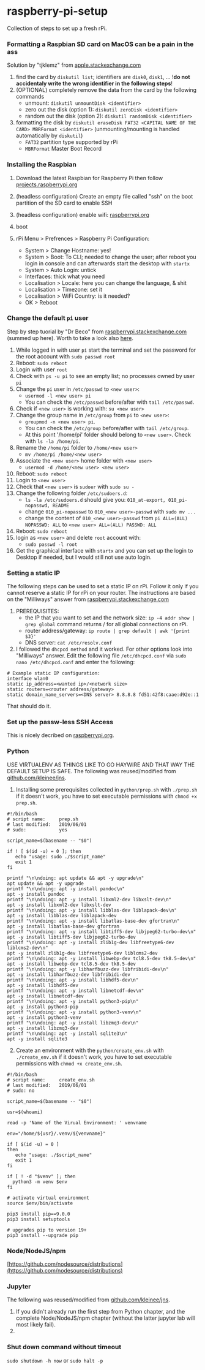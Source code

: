 # raspberry-pi-setup

Collection of steps to set up a fresh rPi.

### Formatting a Raspbian SD card on MacOS can be a pain in the ass
Solution by "tjklemz" from [apple.stackexchange.com](https://apple.stackexchange.com/a/329075/334048)

1. find the card by `diskutil list`; identifiers are `disk0`, `disk1`, ...
!**do not accidentaly write the wrong identifier in the following steps**!
2. (OPTIONAL) completely remove the data from the card by the following commands
    - unmount: `diskutil unmountDisk <identifier>`
    - zero out the disk (option 1): `diskutil zeroDisk <identifier>`
    - random out the disk (option 2): `diskutil randomDisk <identifier>`
3. formatting the disk by `diskutil eraseDisk FAT32 <CAPITAL NAME OF THE CARD> MBRFormat <identifier>` (unmounting/mounting is handled automatically by `diskutil`)
    - `FAT32` partition type supported by rPi
    - `MBRFormat` Master Boot Record

### Installing the Raspbian
1. Download the latest Raspbian for Raspberry Pi then follow [projects.raspberrypi.org](https://www.raspberrypi.org/documentation/installation/installing-images/mac.md)

2. (headless configuration) Create an empty file called "ssh" on the boot partition of the SD card to enable SSH

3. (headless configuration) enable wifi: [raspberrypi.org](https://www.raspberrypi.org/documentation/configuration/wireless/headless.md) 

4. boot

5. rPi Menu > Prefrences > Raspberry Pi Configuration:
	 - System > Change Hostname: yes!
	 - System > Boot: To CLI; needed to change the user; after reboot you login in console and can afterwards start the desktop with `startx`
	 - System > Auto Login: untick
	 - Interfaces: thick what you need
	 - Localisation > Locale: here you can change the language, & shit
	 - Localisation > Timezone: set it
	 - Localisation > WiFi Country: is it needed?
	 - OK > Reboot

### Change the default `pi` user

Step by step tuorial by "Dr Beco" from [raspberrypi.stackexchange.com](https://raspberrypi.stackexchange.com/a/68963/52236) (summed up here). Worth to take a look also [here](https://raspberrypi.stackexchange.com/questions/7133/how-to-change-user-pi-sudo-permissions-how-to-add-other-accounts-with-different).

1) While logged in with user `pi` start the terminal and set the password for the root account with `sudo passwd root`
2) Reboot: `sudo reboot`
3) Login with user `root`
4) Check with `ps -u pi` to see an empty list; no processes owned by user `pi`
5) Change the `pi` user in `/etc/passwd` to `<new user>`:
	- `usermod -l <new user> pi`
	- You can check the `/etc/passwd` before/after with `tail /etc/passwd`.
6) Check if `<new user>` is working with: `su <new user>` 
7) Change the group name in `/etc/group` from `pi` to `<new user>`:
	- `groupmod -n <new user> pi`.
	- You can check the `/etc/group` before/after with `tail /etc/group`.
	- At this point '/home/pi' folder should belong to `<new user>`. Check with `ls -la /home/pi`.
8) Rename the `/home/pi` folder to `/home/<new user>`
	- `mv /home/pi /home/<new user>`
9) Associate the `<new user>` home folder with `<new user>`
	- `usermod -d /home/<new user> <new user>`
10) Reboot: `sudo reboot`
11) Login to `<new user>`
12) Check that `<new user>` is `sudoer` with `sudo su -`
13) Change the following folder `/etc/sudoers.d`:
	 - `ls -la /etc/sudoers.d` should give you: `010_at-export, 010_pi-nopasswd, README`
	 - change `010_pi-nopasswd` to `010_<new user>-passwd` with `sudo mv ...`
	 - change the content of `010_<new user>-passwd` from `pi ALL=(ALL) NOPASSWD: ALL` to `<new user> ALL=(ALL) PASSWD: ALL`
14) Reboot: `sudo reboot`
15) login as `<new user>` and delete `root` account with:
	 - `sudo passwd -l root`
16) Get the graphical interface with `startx` and you can set up the login to Desktop if needed, but I would still not use auto login.

### Setting a static IP
The following steps can be used to set a static IP on rPi. Follow it only if you cannot reserve a static IP for rPi on your router. The instructions are based on the "Milliways" answer from [raspberrypi.stackexchange.com](https://raspberrypi.stackexchange.com/a/74428/52236)
1. PREREQUISITES:
     - the IP that you want to set and the network size: `ip -4 addr show | grep global` command returns <current ip>/<network size> for all global connections on rPi.
     - router address/gateway: `ip route | grep default | awk '{print $3}'`
     - DNS server: `cat /etc/resolv.conf`
2. I followed the `dhcpcd method` and it worked. For other options look into "Milliways" answer.
Edit the following file `/etc/dhcpcd.conf` via `sudo nano /etc/dhcpcd.conf` and enter the following:
```
# Example static IP configuration:
interface wlan0
static ip_address=<wanted ip>/<network size>
static routers=<router address/gateway>
static domain_name_servers=<DNS server> 8.8.8.8 fd51:42f8:caae:d92e::1
```
That should do it.


### Set up the passw-less SSH Access

This is nicely decribed on [raspberrypi.org](https://www.raspberrypi.org/documentation/remote-access/ssh/passwordless.md).


### Python

USE VIRTUALENV AS THINGS LIKE TO GO HAYWIRE AND THAT WAY THE DEFAULT SETUP IS SAFE. The following was reused/modified from [github.com/kleinee/jns](github.com/kleinee/jns).

1) Installing some prerequisites collected in `python/prep.sh` with `./prep.sh` if it doesn't work, you have to set executable permissions with `chmod +x prep.sh`.

```
#!/bin/bash
# script name:     prep.sh
# last modified:   2019/06/01
# sudo:            yes

script_name=$(basename -- "$0")

if ! [ $(id -u) = 0 ]; then
   echo "usage: sudo ./$script_name"
   exit 1
fi

printf "\n\ndoing: apt update && apt -y upgrade\n"
apt update && apt -y upgrade
printf "\n\ndoing: apt -y install pandoc\n"
apt -y install pandoc
printf "\n\ndoing: apt -y install libxml2-dev libxslt-dev\n"
apt -y install libxml2-dev libxslt-dev
printf "\n\ndoing: apt -y install libblas-dev liblapack-dev\n"
apt -y install libblas-dev liblapack-dev
printf "\n\ndoing: apt -y install libatlas-base-dev gfortran\n"
apt -y install libatlas-base-dev gfortran
printf "\n\ndoing: apt -y install libtiff5-dev libjpeg62-turbo-dev\n"
apt -y install libtiff5-dev libjpeg62-turbo-dev
printf "\n\ndoing: apt -y install zlib1g-dev libfreetype6-dev liblcms2-dev\n"
apt -y install zlib1g-dev libfreetype6-dev liblcms2-dev
printf "\n\ndoing: apt -y install libwebp-dev tcl8.5-dev tk8.5-dev\n"
apt -y install libwebp-dev tcl8.5-dev tk8.5-dev
printf "\n\ndoing: apt -y libharfbuzz-dev libfribidi-dev\n"
apt -y install libharfbuzz-dev libfribidi-dev
printf "\n\ndoing: apt -y install libhdf5-dev\n"
apt -y install libhdf5-dev
printf "\n\ndoing: apt -y install libnetcdf-dev\n"
apt -y install libnetcdf-dev
printf "\n\ndoing: apt -y install python3-pip\n"
apt -y install python3-pip
printf "\n\ndoing: apt -y install python3-venv\n"
apt -y install python3-venv
printf "\n\ndoing: apt -y install libzmq3-dev\n"
apt -y install libzmq3-dev
printf "\n\ndoing: apt -y install sqlite3\n"
apt -y install sqlite3
```

2) Create an environment with the `python/create_env.sh` with `./create_env.sh` if it doesn't work, you have to set executable permissions with `chmod +x create_env.sh`.

```
#!/bin/bash
# script name:     create_env.sh
# last modified:   2019/06/01
# sudo: no

script_name=$(basename -- "$0")

usr=$(whoami)

read -p 'Name of the Virual Environment: ' venvname

env="/home/${usr}/.venv/${venvname}"

if [ $(id -u) = 0 ]
then
   echo "usage: ./$script_name"
   exit 1
fi

if [ ! -d "$venv" ]; then
  python3 -m venv $env
fi

# activate virtual environment
source $env/bin/activate

pip3 install pip==9.0.0
pip3 install setuptools

# upgrades pip to version 19+
pip3 install --upgrade pip
```
### Node/NodeJS/npm

[https://github.com/nodesource/distributions](https://github.com/nodesource/distributions)

### Jupyter

The following was reused/modified from [github.com/kleinee/jns](github.com/kleinee/jns).

1) If you didn't already run the first step from Python chapter, and the complete Node/NodeJS/npm chapter (without the latter jupyter lab will most likely fail).
2) 

### Shut down command without timeout

`sudo shutdown -h now` or `sudo halt -p`
